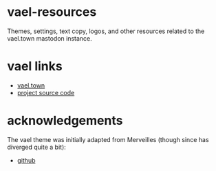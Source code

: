 # vael-resources

Themes, settings, text copy, logos, and other resources related to the vael.town mastodon instance.


# vael links

- [vael.town](https://vael.town/about)
- [project source code](https://github.com/edmondburnett/vael-town)


# acknowledgements

The vael theme was initially adapted from Merveilles (though since has diverged quite a bit):
- [github](https://github.com/merveilles/merveilles-town)
